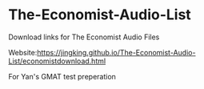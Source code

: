 # The-Economist-Audio-List
Download links for The Economist Audio Files

Website:https://jingking.github.io/The-Economist-Audio-List/economistdownload.html

For Yan's GMAT test preperation
